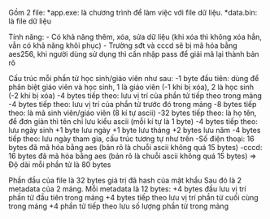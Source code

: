 Gồm 2 file:
    *app.exe: là chương trình để làm việc với file dữ liệu.
    *data.bin: là file dữ liệu

Tính năng:
    - Có khả năng thêm, xóa, sửa dữ liệu (khi xóa thì không xóa hẳn, vẫn có khả năng khôi phục)
    - Trường sđt và cccd sẽ bị mã hóa bằng aes256, khi người dùng sử dụng thì cần nhập pass để giải mã lại thành bản rõ

Cấu trúc mỗi phần tử học sinh/giáo viên như sau:
-1 byte đầu tiên: dùng để phân biệt giáo viên và học sinh, 1 là giáo viên (-1 khi bị xóa), 2 là học sinh (-2 khi bị xóa)
-4 bytes tiếp theo: lưu vị trí của phần tử tiếp theo trong mảng
-4 bytes tiếp theo: lưu vị trí của phần tử trước đó trong mảng
-8 bytes tiếp theo: là mã sinh viên/giáo viên (8 kí tự ascii)
-32 bytes tiếp theo: là họ tên, để đơn giản thì tên chỉ lưu kiểu ascii (mỗi kí tự là 1 byte)
-4 bytes tiếp theo: lưu ngày sinh
    +1 byte lưu ngày
    +1 byte lưu tháng
    +2 bytes lưu năm
-4 bytes tiếp theo: lưu ngày tham gia, cấu trúc tương tự như trên
-Số điện thoại: 16 bytes đã mã hóa bằng aes (bản rõ là chuỗi ascii không quá 15 bytes)
-cccd: 16 bytes đã mã hóa bằng aes (bản rõ là chuỗi ascii không quá 15 bytes)
=> Độ dài mỗi phần tử là 80 bytes

Phần đầu của file là 32 bytes giá trị đã hash của mật khẩu
Sau đó là 2 metadata của 2 mảng. Mỗi metadata là 12 bytes:
    +4 bytes đầu lưu vị trí phần tử đầu tiên trong mảng
    +4 bytes tiếp theo lưu vị trí phần tử cuối cùng trong mảng
    +4 phần tử tiếp theo lưu số lượng phần tử trong mảng
